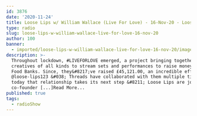 ```yaml
---
id: 3876
date: '2020-11-24'
title: Loose Lips w/ William Wallace (Live For Love) - 16-Nov-20 - Loose Lips
type: radio
slug: loose-lips-w-william-wallace-live-for-love-16-nov-20
author: 100
banner:
  - imported/loose-lips-w-william-wallace-live-for-love-16-nov-20/image3876.jpeg
description: >-
  Throughout lockdown, #LIVEFORLOVE emerged, a project bringing together
  creatives of all kinds to stream sets and performances to raise money for UK
  Food Banks. Since, they&#8217;ve raised £45,121.00, an incredible effort.
  @loose-lips123 &#038; Threads have collaborated with them multiple times and
  today that relationship takes its next step &#8211; Loose Lips are joined by
  co-founder [...]Read More...
published: true
tags:
  - radioShow
---
```

